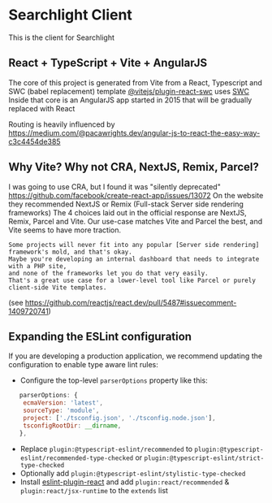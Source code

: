 # Searchlight Client
This is the client for Searchlight

## React + TypeScript + Vite + AngularJS

The core of this project is generated from Vite from a React, Typescript and SWC (babel replacement) template
[@vitejs/plugin-react-swc](https://github.com/vitejs/vite-plugin-react-swc) uses [SWC](https://swc.rs/)
Inside that core is an AngularJS app started in 2015 that will be gradually replaced with React

Routing is heavily influenced by https://medium.com/@pacawrights.dev/angular-js-to-react-the-easy-way-c3c4454de385

## Why Vite? Why not CRA, NextJS, Remix, Parcel?
I was going to use CRA, but I found it was "silently deprecated" https://github.com/facebook/create-react-app/issues/13072
On the website they recommended NextJS or Remix (Full-stack Server side rendering frameworks)
The 4 choices laid out in the official response are NextJS, Remix, Parcel and Vite.
Our use-case matches Vite and Parcel the best, and Vite seems to have more traction.
```
Some projects will never fit into any popular [Server side rendering] framework's mold, and that's okay.
Maybe you're developing an internal dashboard that needs to integrate with a PHP site, 
and none of the frameworks let you do that very easily.
That's a great use case for a lower-level tool like Parcel or purely client-side Vite templates.
```
(see https://github.com/reactjs/react.dev/pull/5487#issuecomment-1409720741)

## Expanding the ESLint configuration

If you are developing a production application, we recommend updating the configuration to enable type aware lint rules:

- Configure the top-level `parserOptions` property like this:

```js
   parserOptions: {
    ecmaVersion: 'latest',
    sourceType: 'module',
    project: ['./tsconfig.json', './tsconfig.node.json'],
    tsconfigRootDir: __dirname,
   },
```

- Replace `plugin:@typescript-eslint/recommended` to `plugin:@typescript-eslint/recommended-type-checked` or `plugin:@typescript-eslint/strict-type-checked`
- Optionally add `plugin:@typescript-eslint/stylistic-type-checked`
- Install [eslint-plugin-react](https://github.com/jsx-eslint/eslint-plugin-react) and add `plugin:react/recommended` & `plugin:react/jsx-runtime` to the `extends` list
